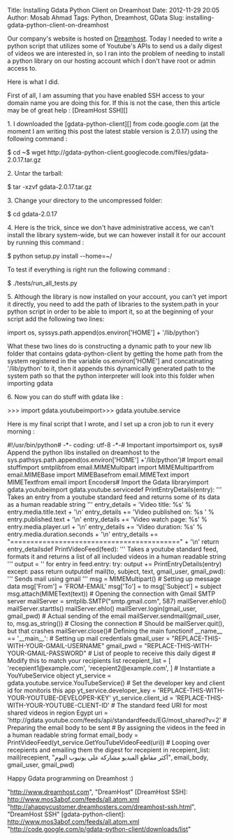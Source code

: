 Title: Installing Gdata Python Client on Dreamhost
Date: 2012-11-29 20:05
Author: Mosab Ahmad
Tags: Python, Dreamhost, GData
Slug: installing-gdata-python-client-on-dreamhost

Our company's website is hosted on [Dreamhost][]. Today I needed to
write a python script that utilizes some of Youtube's APIs to send us a
daily digest of videos we are interested in, so I ran into the problem
of needing to install a python library on our hosting account which I
don't have root or admin access to.

</p>

Here is what I did.

</p>

First of all, I am assuming that you have enabled SSH access to your
domain name you are doing this for. If this is not the case, then this
article may be of great help : [DreamHost SSH][]

</p>

​1. I downloaded the [gdata-python-client][] from code.google.com (at
the moment I am writing this post the latest stable version is 2.0.17)
using the following command :

</p>

<div class="codehilite">
    $ cd ~$ wget http://gdata-python-client.googlecode.com/files/gdata-2.0.17.tar.gz

</div>
</p>

​2. Untar the tarball:

</p>

<div class="codehilite">
    $ tar -xzvf gdata-2.0.17.tar.gz

</div>
</p>

​3. Change your directory to the uncompressed folder:

</p>

<div class="codehilite">
    $ cd gdata-2.0.17

</div>
</p>

​4. Here is the trick, since we don't have administrative access, we
can't install the library system-wide, but we can however install it for
our account by running this command :

</p>

<div class="codehilite">
    $ python setup.py install --home=~/

</div>
</p>

To test if everything is right run the following command :

</p>

<div class="codehilite">
    $ ./tests/run_all_tests.py

</div>
</p>

​5. Although the library is now installed on your account, you can't yet
import it directly, you need to add the path of libraries to the
system.path in your python script in order to be able to import it, so
at the beginning of your script add the following two lines:

</p>

<div class="codehilite">
    import os, syssys.path.append(os.environ['HOME'] + '/lib/python')

</div>
</p>

What these two lines do is constructing a dynamic path to your new lib
folder that contains gdata-python-client by getting the home path from
the system registered in the variable os.environ['HOME'] and
concatinating '/lib/python' to it, then it appends this dynamically
generated path to the system path so that the python interpreter will
look into this folder when importing gdata

</p>

​6. Now you can do stuff with gdata like :

</p>

<div class="codehilite">
    >>> import gdata.youtubeimport>>> gdata.youtube.service

</div>
</p>

Here is my final script that I wrote, and I set up a cron job to run it
every morning :

</p>

<div class="gist">
</p>

<p>
<noscript>
</p>
<p>
    #!/usr/bin/python# -*- coding: utf-8 -*-# Important importsimport os, sys# Append the python libs installed on dreamhost to the sys.pathsys.path.append(os.environ['HOME'] +'/lib/python')# Import email stuffimport smtplibfrom email.MIMEMultipart import MIMEMultipartfrom email.MIMEBase import MIMEBasefrom email.MIMEText import MIMETextfrom email import Encoders# Import the Gdata libraryimport gdata.youtubeimport gdata.youtube.servicedef PrintEntryDetails(entry):  '''  Takes an entry from a youtube standard feed and returns some of  its data as a human readable string  '''  entry_details = 'Video title: %s' % entry.media.title.text + '\n'    entry_details += 'Video published on: %s ' % entry.published.text + '\n' entry_details += 'Video watch page: %s' % entry.media.player.url + '\n'  entry_details += 'Video duration: %s' % entry.media.duration.seconds + '\n'  entry_details += "==========================================" + '\n'  return entry_detailsdef PrintVideoFeed(feed):  '''  Takes a youtube standard feed, formats it and returns a list of all included videos  in a human readable string   '''  output = ''  for entry in feed.entry:     try:         output += PrintEntryDetails(entry)       except:          pass return outputdef mail(to, subject, text, gmail_user, gmail_pwd):    '''  Sends mail using gmail   '''  msg = MIMEMultipart() # Setting up message data    msg['From']     = 'FROM-EMAIL'   msg['To']       = to msg['Subject']  = subject msg.attach(MIMEText(text))    # Opening the connection with Gmail SMTP server  mailServer = smtplib.SMTP("smtp.gmail.com", 587) mailServer.ehlo()    mailServer.starttls()    mailServer.ehlo()    mailServer.login(gmail_user, gmail_pwd)   # Actual sending of the email    mailServer.sendmail(gmail_user, to, msg.as_string())  # Closing the connection # Should be mailServer.quit(), but that crashes  mailServer.close()# Defining the main functionif __name__ == '__main__':    # Setting up mail credentials    gmail_user  = "REPLACE-THIS-WITH-YOUR-GMAIL-USERNAME"    gmail_pwd   = "REPLACE-THIS-WITH-YOUR-GMAIL-PASSWORD" # List of people to receive this daily digest        # Modify this to match your recipients list  recepient_list = [       'recepient1@example.com',        'recepient2@example.com',    ] # Instantiate a YouYubeService object    yt_service = gdata.youtube.service.YouTubeService()   # Set the developer key and client id for monitoris this app yt_service.developer_key = 'REPLACE-THIS-WITH-YOUR-YOUTUBE-DEVELOPER-KEY'    yt_service.client_id = 'REPLACE-THIS-WITH-YOUR-YOUTUBE-CLIENT-ID'  # The standard feed URI for most shared videos in region Egypt   uri = 'http://gdata.youtube.com/feeds/api/standardfeeds/EG/most_shared?v=2'   # Preparing the email body to be sent    # By assigning the videos in the feed in a human readable string format  email_body = PrintVideoFeed(yt_service.GetYouTubeVideoFeed(uri))  # Looping over recepients and emailing them the digest   for recepient in recepient_list:     mail(recepient, "أكثر مقاطع الفيديو مشاركة على يوتيوب اليوم",  email_body, gmail_user, gmail_pwd)

</p>
<p>
</noscript>
</p>
<p>
</div>
</p>

Happy Gdata programming on Dreamhost :)

</p>

  [Dreamhost]: http://www.mos3abof.com/feeds/all.atom.xml
    "http://www.dreamhost.com", "DreamHost"
  [DreamHost SSH]: http://www.mos3abof.com/feeds/all.atom.xml
    "http://ahappycustomer.dreamhosters.com/dreamhost-ssh.html", "DreamHost SSH"
  [gdata-python-client]: http://www.mos3abof.com/feeds/all.atom.xml
    "http://code.google.com/p/gdata-python-client/downloads/list"
